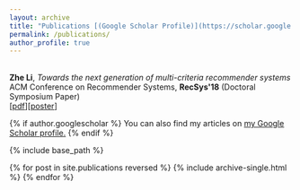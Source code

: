 ```yaml
---
layout: archive
title: "Publications [(Google Scholar Profile)](https://scholar.google.com/citations?user=_GDQBHcAAAAJ&hl=en)"
permalink: /publications/
author_profile: true
---
```



<br/>**Zhe Li**, *Towards the next generation of multi-criteria recommender systems* <br> 
ACM Conference on Recommender Systems, **RecSys'18** (Doctoral Symposium Paper)<br>
\[[<u>pdf</u>](https://roger-zhe-li.github.io/files/recsys18.pdf)\]\[[<u>poster</u>](https://roger-zhe-li.github.io/files/poster_recsys18.pdf)\]



{% if author.googlescholar %}
  You can also find my articles on <u><a href="{{author.googlescholar}}">my Google Scholar profile</a>.</u>
{% endif %}

{% include base_path %}

{% for post in site.publications reversed %}
  {% include archive-single.html %}
{% endfor %}
